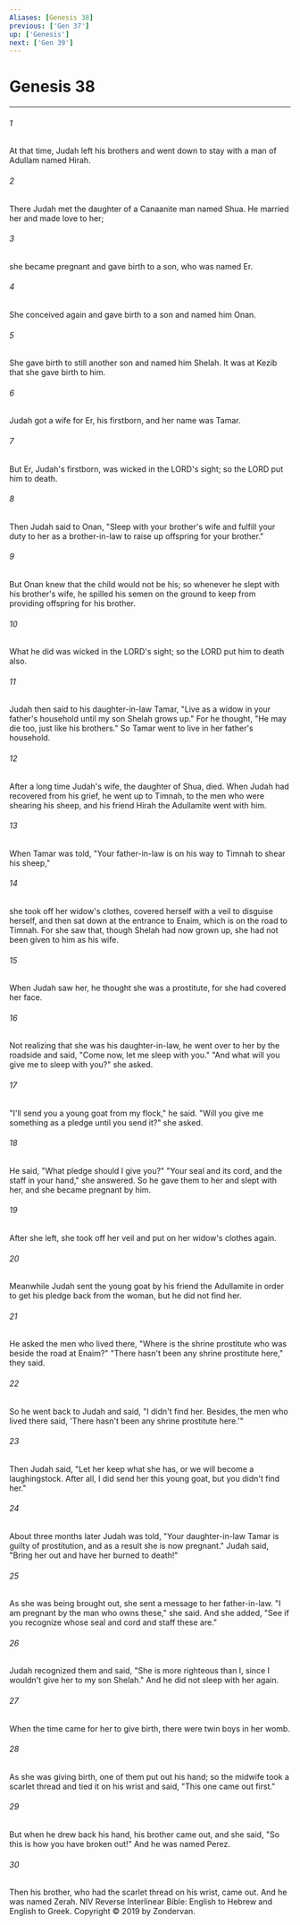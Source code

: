 ```yaml
---
Aliases: [Genesis 38]
previous: ['Gen 37']
up: ['Genesis']
next: ['Gen 39']
---
```

# Genesis 38

***


###### 1 
At that time, Judah left his brothers and went down to stay with a man of Adullam named Hirah. 

###### 2 
There Judah met the daughter of a Canaanite man named Shua. He married her and made love to her; 

###### 3 
she became pregnant and gave birth to a son, who was named Er. 

###### 4 
She conceived again and gave birth to a son and named him Onan. 

###### 5 
She gave birth to still another son and named him Shelah. It was at Kezib that she gave birth to him. 

###### 6 
Judah got a wife for Er, his firstborn, and her name was Tamar. 

###### 7 
But Er, Judah's firstborn, was wicked in the LORD's sight; so the LORD put him to death. 

###### 8 
Then Judah said to Onan, "Sleep with your brother's wife and fulfill your duty to her as a brother-in-law to raise up offspring for your brother." 

###### 9 
But Onan knew that the child would not be his; so whenever he slept with his brother's wife, he spilled his semen on the ground to keep from providing offspring for his brother. 

###### 10 
What he did was wicked in the LORD's sight; so the LORD put him to death also. 

###### 11 
Judah then said to his daughter-in-law Tamar, "Live as a widow in your father's household until my son Shelah grows up." For he thought, "He may die too, just like his brothers." So Tamar went to live in her father's household. 

###### 12 
After a long time Judah's wife, the daughter of Shua, died. When Judah had recovered from his grief, he went up to Timnah, to the men who were shearing his sheep, and his friend Hirah the Adullamite went with him. 

###### 13 
When Tamar was told, "Your father-in-law is on his way to Timnah to shear his sheep," 

###### 14 
she took off her widow's clothes, covered herself with a veil to disguise herself, and then sat down at the entrance to Enaim, which is on the road to Timnah. For she saw that, though Shelah had now grown up, she had not been given to him as his wife. 

###### 15 
When Judah saw her, he thought she was a prostitute, for she had covered her face. 

###### 16 
Not realizing that she was his daughter-in-law, he went over to her by the roadside and said, "Come now, let me sleep with you." "And what will you give me to sleep with you?" she asked. 

###### 17 
"I'll send you a young goat from my flock," he said. "Will you give me something as a pledge until you send it?" she asked. 

###### 18 
He said, "What pledge should I give you?" "Your seal and its cord, and the staff in your hand," she answered. So he gave them to her and slept with her, and she became pregnant by him. 

###### 19 
After she left, she took off her veil and put on her widow's clothes again. 

###### 20 
Meanwhile Judah sent the young goat by his friend the Adullamite in order to get his pledge back from the woman, but he did not find her. 

###### 21 
He asked the men who lived there, "Where is the shrine prostitute who was beside the road at Enaim?" "There hasn't been any shrine prostitute here," they said. 

###### 22 
So he went back to Judah and said, "I didn't find her. Besides, the men who lived there said, 'There hasn't been any shrine prostitute here.'" 

###### 23 
Then Judah said, "Let her keep what she has, or we will become a laughingstock. After all, I did send her this young goat, but you didn't find her." 

###### 24 
About three months later Judah was told, "Your daughter-in-law Tamar is guilty of prostitution, and as a result she is now pregnant." Judah said, "Bring her out and have her burned to death!" 

###### 25 
As she was being brought out, she sent a message to her father-in-law. "I am pregnant by the man who owns these," she said. And she added, "See if you recognize whose seal and cord and staff these are." 

###### 26 
Judah recognized them and said, "She is more righteous than I, since I wouldn't give her to my son Shelah." And he did not sleep with her again. 

###### 27 
When the time came for her to give birth, there were twin boys in her womb. 

###### 28 
As she was giving birth, one of them put out his hand; so the midwife took a scarlet thread and tied it on his wrist and said, "This one came out first." 

###### 29 
But when he drew back his hand, his brother came out, and she said, "So this is how you have broken out!" And he was named Perez. 

###### 30 
Then his brother, who had the scarlet thread on his wrist, came out. And he was named Zerah. NIV Reverse Interlinear Bible: English to Hebrew and English to Greek. Copyright © 2019 by Zondervan.
